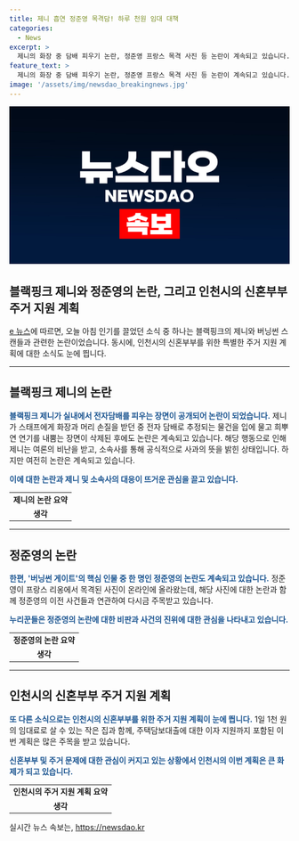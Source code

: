 ```yaml
---
title: 제니 흡연 정준영 목격담! 하루 천원 임대 대책
categories:
  - News
excerpt: >
  제니의 화장 중 담배 피우기 논란, 정준영 프랑스 목격 사진 등 논란이 계속되고 있습니다. 제니는 사과를 했지만 여론은 여전히 싸늘한 가운데, 정준영에 대한 새로운 목격담도 나왔습니다. 한편, 인천시가 신혼부부를 위한 1천 원 임대주택 제도를 발표했는데, 주택담보대출의 이자 혜택도 확대될 예정입니다. (150자)
feature_text: >
  제니의 화장 중 담배 피우기 논란, 정준영 프랑스 목격 사진 등 논란이 계속되고 있습니다. 제니는 사과를 했지만 여론은 여전히 싸늘한 가운데, 정준영에 대한 새로운 목격담도 나왔습니다. 한편, 인천시가 신혼부부를 위한 1천 원 임대주택 제도를 발표했는데, 주택담보대출의 이자 혜택도 확대될 예정입니다. (150자)
image: '/assets/img/newsdao_breakingnews.jpg'
---
```


<p><img src="/assets/img/newsdao_breakingnews.jpg" alt="pcversion 속보" /></p>

<h2>블랙핑크 제니와 정준영의 논란, 그리고 인천시의 신혼부부 주거 지원 계획</h2>

<p data-ke-size="size16"></p>

<p><a href="https://economist.blog/%EB%B8%94%EB%9E%99%ED%95%91%ED%81%AC-%EC%A0%9C%EB%8B%88-%EC%A0%95%EC%A4%80%EC%98%81-%EB%85%BC%EB%9E%80-%EC%8B%A0%ED%98%BC%EB%B6%80-%EC%82%AC%EB%8B%A8-%EB%89%B4%EC%8A%A4/">e 뉴스</a>에 따르면, 오늘 아침 인기를 끌었던 소식 중 하나는 블랙핑크의 제니와 버닝썬 스캔들과 관련한 논란이었습니다. 동시에, 인천시의 신혼부부를 위한 특별한 주거 지원 계획에 대한 소식도 눈에 띕니다.</p>

<hr>

<h2 data-ke-size="size26">블랙핑크 제니의 논란</h2>

<p><b><span style="color: #1a5490;">블랙핑크 제니가 실내에서 전자담배를 피우는 장면이 공개되어 논란이 되었습니다.</span></b> 제니가 스태프에게 화장과 머리 손질을 받던 중 전자 담배로 추정되는 물건을 입에 물고 희뿌연 연기를 내뿜는 장면이 삭제된 후에도 논란은 계속되고 있습니다. 해당 행동으로 인해 제니는 여론의 비난을 받고, 소속사를 통해 공식적으로 사과의 뜻을 밝힌 상태입니다. 하지만 여전히 논란은 계속되고 있습니다.</p>

<p><b><span style="color: #1a5490;">이에 대한 논란과 제니 및 소속사의 대응이 뜨거운 관심을 끌고 있습니다.</span></b></p>

<table>
  <tr>
    <td style="text-align: center; height: 17px;"><b>제니의 논란 요약</b></td>
  </tr>
  <tr>
    <td style="text-align: center; height: 17px;"><b>생각</b></td>
  </tr>
</table>

<hr>

<h2 data-ke-size="size26">정준영의 논란</h2>

<p><b><span style="color: #1a5490;">한편, '버닝썬 게이트'의 핵심 인물 중 한 명인 정준영의 논란도 계속되고 있습니다.</span></b> 정준영이 프랑스 리옹에서 목격된 사진이 온라인에 올라왔는데, 해당 사진에 대한 논란과 함께 정준영의 이전 사건들과 연관하여 다시금 주목받고 있습니다.</p>

<p><b><span style="color: #1a5490;">누리꾼들은 정준영의 논란에 대한 비판과 사건의 진위에 대한 관심을 나타내고 있습니다.</span></b></p>

<table>
  <tr>
    <td style="text-align: center; height: 17px;"><b>정준영의 논란 요약</b></td>
  </tr>
  <tr>
    <td style="text-align: center; height: 17px;"><b>생각</b></td>
  </tr>
</table>

<hr>

<h2 data-ke-size="size26">인천시의 신혼부부 주거 지원 계획</h2>

<p><b><span style="color: #1a5490;">또 다른 소식으로는 인천시의 신혼부부를 위한 주거 지원 계획이 눈에 띕니다.</span></b> 1일 1천 원의 임대료로 살 수 있는 작은 집과 함께, 주택담보대출에 대한 이자 지원까지 포함된 이번 계획은 많은 주목을 받고 있습니다.</p>

<p><b><span style="color: #1a5490;">신혼부부 및 주거 문제에 대한 관심이 커지고 있는 상황에서 인천시의 이번 계획은 큰 화제가 되고 있습니다.</span></b></p>

<table>
  <tr>
    <td style="text-align: center; height: 17px;"><b>인천시의 주거 지원 계획 요약</b></td>
  </tr>
  <tr>
    <td style="text-align: center; height: 17px;"><b>생각</b></td>
  </tr>
</table>

<p data-ke-size="size16"></p>
실시간 뉴스 속보는, <a href="https://newsdao.kr" rel="dofollow">https://newsdao.kr</a>


